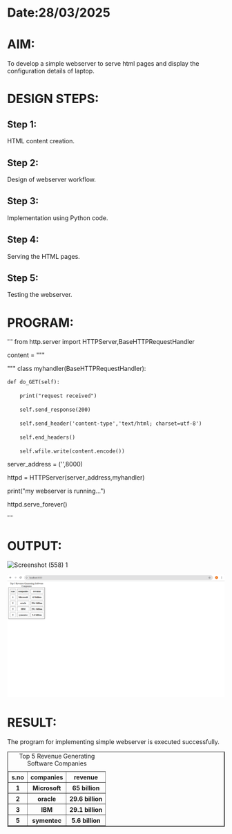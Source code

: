 
# Date:28/03/2025
# AIM:
To develop a simple webserver to serve html pages and display the configuration details of laptop.

# DESIGN STEPS:
## Step 1:
HTML content creation.

## Step 2:
Design of webserver workflow.

## Step 3:
Implementation using Python code.

## Step 4:
Serving the HTML pages.

## Step 5:
Testing the webserver.

# PROGRAM:
'''
from http.server import HTTPServer,BaseHTTPRequestHandler

content = """

<html>

    
<title> Top Software Industries </title>

<body>
    
<table border="2" cellspacing="10"cellpadding="6">
    
<caption>Top 5 Revenue Generating Software Companies </caption>

<tr>
    
<th>s.no</th>

<th>companies</th>

<th>revenue</th>

</tr>

<tr>
    
<th>1</th>

<th>Microsoft</th>

<th>65 billion</th>

</tr>

<tr>
    
<th>2</th>

<th>oracle</th>

<th>29.6 billion</th>

</tr>

<tr>
    
<th>3</th>

<th>IBM</th>

<th>29.1 billion</th>

</tr>

<tr>
    
<th>5</th>

<th>symentec</th>

<th>5.6 billion</th>

</body>

</html>

"""
class myhandler(BaseHTTPRequestHandler):

    def do_GET(self):
    
        print("request received")
        
        self.send_response(200)
        
        self.send_header('content-type','text/html; charset=utf-8')
        
        self.end_headers()
        
        self.wfile.write(content.encode())
        
server_address = ('',8000)

httpd = HTTPServer(server_address,myhandler)

print("my webserver is running...")

httpd.serve_forever()

'''
# OUTPUT:
![Screenshot (558) 1](https://github.com/user-attachments/assets/a7efae14-5ea2-4fb1-9bf8-0c1fa65eaee2)

![alt text](<Screenshot (556).png>)


# RESULT:
The program for implementing simple webserver is executed successfully.
